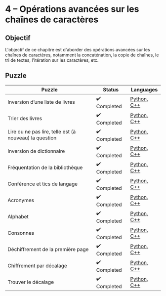 # 4 – Opérations avancées sur les chaînes de caractères

## Objectif

L'objectif de ce chapitre est d'aborder des opérations avancées sur les chaînes de caractères, notamment la concaténation, la copie de chaînes, le tri de textes, l'itération sur les caractères, etc.

## Puzzle

| Puzzle                                                 | Status                       | Languages                                                                                                                                                                                                |
| ------------------------------------------------------ | ---------------------------- | -------------------------------------------------------------------------------------------------------------------------------------------------------------------------------------------------------- |
| Inversion d’une liste de livres                        | :heavy_check_mark: Completed | [Python](./01%20-%20Inversion%20d’une%20liste%20de%20livres.py), [C++](./01%20-%20Inversion%20d’une%20liste%20de%20livres.cpp)                                                                           |
| Trier des livres                                       | :heavy_check_mark: Completed | [Python](./02%20-%20Trier%20des%20livres.py), [C++](./02%20-%20Trier%20des%20livres.cpp)                                                                                                                 |
| Lire ou ne pas lire, telle est (à nouveau) la question | :heavy_check_mark: Completed | [Python](<./03%20-%20Lire%20ou%20ne%20pas%20lire,%20telle%20est%20(à%20nouveau)%20la%20question.py>), [C++](<./03%20-%20Lire%20ou%20ne%20pas%20lire,%20telle%20est%20(à%20nouveau)%20la%20question.cpp>) |
| Inversion de dictionnaire                              | :heavy_check_mark: Completed | [Python](./04%20-%20Inversion%20de%20dictionnaire.py), [C++](./04%20-%20Inversion%20de%20dictionnaire.cpp)                                                                                               |
| Fréquentation de la bibliothèque                       | :heavy_check_mark: Completed | [Python](./05%20-%20Fréquentation%20de%20la%20bibliothèque.py), [C++](./05%20-%20Fréquentation%20de%20la%20bibliothèque.cpp)                                                                             |
| Conférence et tics de langage                          | :heavy_check_mark: Completed | [Python](./06%20-%20Conférence%20et%20tics%20de%20langage.py), [C++](./06%20-%20Conférence%20et%20tics%20de%20langage.cpp)                                                                               |
| Acronymes                                              | :heavy_check_mark: Completed | [Python](./07%20-%20Acronymes.py), [C++](./07%20-%20Acronymes.cpp)                                                                                                                                       |
| Alphabet                                               | :heavy_check_mark: Completed | [Python](./08%20-%20Alphabet.py), [C++](./08%20-%20Alphabet.cpp)                                                                                                                                         |
| Consonnes                                              | :heavy_check_mark: Completed | [Python](./09%20-%20Consonnes.py), [C++](./09%20-%20Consonnes.cpp)                                                                                                                                       |
| Déchiffrement de la première page                      | :heavy_check_mark: Completed | [Python](./10%20-%20Déchiffrement%20de%20la%20première%20page.py), [C++](./10%20-%20Déchiffrement%20de%20la%20première%20page.cpp)                                                                       |
| Chiffrement par décalage                               | :heavy_check_mark: Completed | [Python](./11%20-%20Chiffrement%20par%20décalage.py), [C++](./11%20-%20Chiffrement%20par%20décalage.cpp)                                                                                                 |
| Trouver le décalage                                    | :heavy_check_mark: Completed | [Python](./12%20-%20Trouver%20le%20décalage.py), [C++](./12%20-%20Trouver%20le%20décalage.cpp)                                                                                                           |
